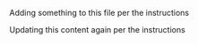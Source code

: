 Adding something to this file per the instructions

Updating this content again per the instructions
